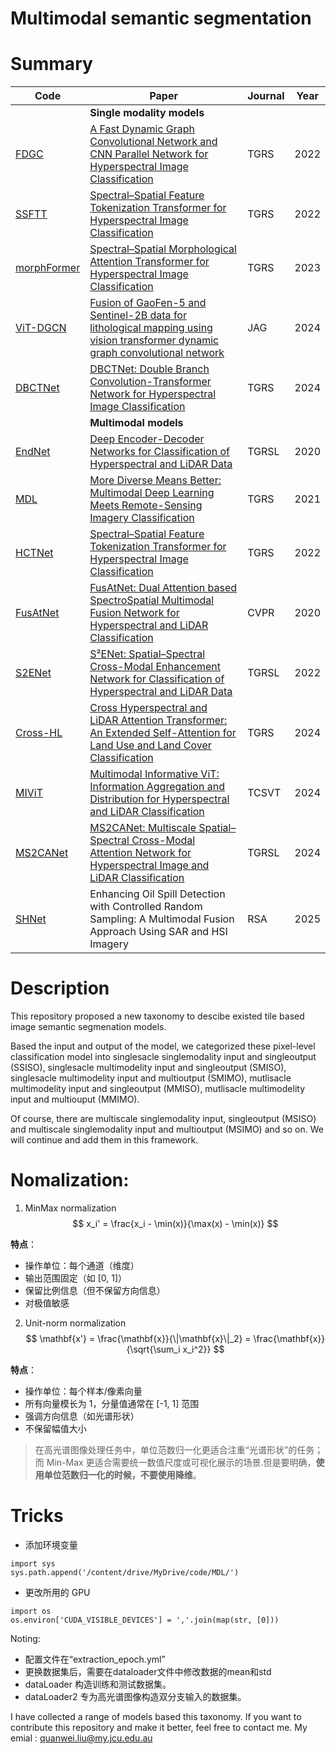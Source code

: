 # Multimodal semantic segmentation

# Summary
| Code      | Paper |  Journal |  Year | 
| ----------- | ----------- |----------- |----------- |
||**Single modality models**||
| [FDGC](https://github.com/quanweiliu/FDGC)      | [A Fast Dynamic Graph Convolutional Network and CNN Parallel Network for Hyperspectral Image Classification](https://ieeexplore-ieee-org.elibrary.jcu.edu.au/abstract/document/9785802)       | TGRS       | 2022       | 
| [SSFTT](https://github.com/zgr6010/HSI_SSFTT) |[Spectral–Spatial Feature Tokenization Transformer for Hyperspectral Image Classification](https://ieeexplore-ieee-org.elibrary.jcu.edu.au/document/9684381/)| TGRS | 2022  |
| [morphFormer](https://github.com/mhaut/morphFormer)      | [Spectral–Spatial Morphological Attention Transformer for Hyperspectral Image Classification](https://ieeexplore-ieee-org.elibrary.jcu.edu.au/document/10036472)       | TGRS       | 2023      
| [ViT-DGCN](https://github.com/quanweiliu/ViT-DGCN)      | [Fusion of GaoFen-5 and Sentinel-2B data for lithological mapping using vision transformer dynamic graph convolutional network](https://www.sciencedirect.com/science/article/pii/S1569843224001341)       | JAG       | 2024       |
| [DBCTNet](https://github.com/xurui-joei/DBCTNet)      | [DBCTNet: Double Branch Convolution-Transformer Network for Hyperspectral Image Classification](https://ieeexplore-ieee-org.elibrary.jcu.edu.au/document/10440601)       | TGRS       | 2024       | 
||**Multimodal models**||
| [EndNet](https://github.com/danfenghong/IEEE_GRSL_EndNet)      | [Deep Encoder-Decoder Networks for Classification of Hyperspectral and LiDAR Data](https://ieeexplore-ieee-org.elibrary.jcu.edu.au/document/9179756)       | TGRSL       | 2020       |
| [MDL](https://github.com/danfenghong/IEEE_TGRS_MDL-RS)   | [More Diverse Means Better: Multimodal Deep Learning Meets Remote-Sensing Imagery Classification](https://ieeexplore.ieee.org/document/9174822)        | TGRS       |  2021 |
| [HCTNet](https://github.com/zgr6010/Fusion_HCT)   | [Spectral–Spatial Feature Tokenization Transformer for Hyperspectral Image Classification](https://ieeexplore.ieee.org/document/9999457)        | TGRS       | 2022       |
| [FusAtNet](https://github.com/ShivamP1993/FusAtNet-Dual-Attention-based-SpectroSpatial-Multimodal-Fusion-Network-for-Hyperspectral-and-LiDAR-)   | [FusAtNet: Dual Attention based SpectroSpatial Multimodal Fusion Network for Hyperspectral and LiDAR Classification](https://ieeexplore-ieee-org.elibrary.jcu.edu.au/document/9150738)        | CVPR        | 2020       |
| [S2ENet](https://github.com/likyoo/Multimodal-Remote-Sensing-Toolkit)   | [S²ENet: Spatial–Spectral Cross-Modal Enhancement Network for Classification of Hyperspectral and LiDAR Data]()        | TGRSL       | 2022       |
| [Cross-HL](https://github.com/AtriSukul1508/Cross-HL)  | [Cross Hyperspectral and LiDAR Attention Transformer: An Extended Self-Attention for Land Use and Land Cover Classification](https://ieeexplore-ieee-org.elibrary.jcu.edu.au/document/10462184)        | TGRS       | 2024       |
| [MIViT](https://github.com/icey-zhang/MIViT)   | [Multimodal Informative ViT: Information Aggregation and Distribution for Hyperspectral and LiDAR Classification](https://ieeexplore-ieee-org.elibrary.jcu.edu.au/document/10464367)        | TCSVT       | 2024       |
| [MS2CANet](https://github.com/junhengzhu/MS2CANet)   | [MS2CANet: Multiscale Spatial–Spectral Cross-Modal Attention Network for Hyperspectral Image and LiDAR Classification](https://ieeexplore-ieee-org.elibrary.jcu.edu.au/document/10382694/)        | TGRSL       | 2024       | 
| [SHNet](https://github.com/quanweiliu/SHNet)   | Enhancing Oil Spill Detection with Controlled Random Sampling: A Multimodal Fusion Approach Using SAR and HSI Imagery        | RSA       | 2025       |

# Description
This repository proposed a new taxonomy to descibe existed tile based image semantic segmenation models.

Based the input and output of the model, we categorized these pixel-level classification model into singlesacle singlemodality input and singleoutput (SSISO), singlesacle multimodelity input and singleoutput (SMISO), singlesacle multimodelity input and multioutput (SMIMO), mutlisacle multimodelity input and singleoutput (MMISO), mutlisacle multimodelity input and multiouput (MMIMO).

Of course, there are multiscale singlemodality input, singleoutput (MSISO) and multiscale singlemodality input and multioutput (MSIMO) and so on. We will continue and add them in this framework.


# Nomalization:
1. MinMax normalization
$$
x_i' = \frac{x_i - \min(x)}{\max(x) - \min(x)}
$$

**特点**：
- 操作单位：每个通道（维度）
- 输出范围固定（如 [0, 1]）
- 保留比例信息（但不保留方向信息）
- 对极值敏感

2. Unit-norm normalization
$$
\mathbf{x'} = \frac{\mathbf{x}}{\|\mathbf{x}\|_2} = \frac{\mathbf{x}}{\sqrt{\sum_i x_i^2}}
$$

**特点**：
- 操作单位：每个样本/像素向量
- 所有向量模长为 1，分量值通常在 [-1, 1] 范围
- 强调方向信息（如光谱形状）
- 不保留幅值大小
> 在高光谱图像处理任务中，单位范数归一化更适合注重“光谱形状”的任务；而 Min-Max 更适合需要统一数值尺度或可视化展示的场景.但是要明确，**使用单位范数归一化的时候，不要使用降维**。

# Tricks
- 添加环境变量

```pyhon
import sys
sys.path.append('/content/drive/MyDrive/code/MDL/')
```
- 更改所用的 GPU
```pyhon
import os
os.environ['CUDA_VISIBLE_DEVICES'] = ','.join(map(str, [0]))
```


Noting: 
- 配置文件在“extraction_epoch.yml”
- 更换数据集后，需要在dataloader文件中修改数据的mean和std
- dataLoader 构造训练和测试数据集。
- dataLoader2 专为高光谱图像构造双分支输入的数据集。



I have collected a range of models based this taxonomy. If you want to contribute this repository and make it better, feel free to contact me. My emial : quanwei.liu@my.jcu.edu.au




